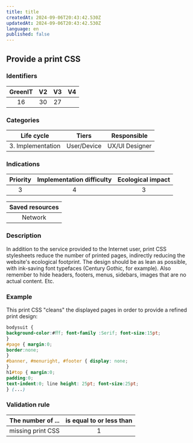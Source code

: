 ```yaml
---
title: title
createdAt: 2024-09-06T20:43:42.530Z
updatedAt: 2024-09-06T20:43:42.530Z
language: en
published: false
---
```

## Provide a print CSS 

### Identifiers

| GreenIT |  V2  |  V3  |  V4  |
|:-------:|:----:|:----:|:----:|
|   16   | 30  | 27  |      |

### Categories

| Life cycle |  Tiers  |  Responsible  |
|:---------:|:----:|:----:|
| 3. Implementation | User/Device | UX/UI Designer |

### Indications

| Priority |      Implementation difficulty       |  Ecological impact    |
|:-------------------:|:-------------------------:|:---------------------:|
| 3 | 4 | 3 |

|Saved resources                                    |
|:----------------------------------------------------------:|
|  Network  |

### Description

In addition to the service provided to the Internet user, print CSS stylesheets reduce the number of printed pages, indirectly reducing the website's ecological footprint. The design should be as lean as possible, with ink-saving font typefaces (Century Gothic, for example). Also remember to hide headers, footers, menus, sidebars, images that are no actual content. Etc.

### Example

This print CSS "cleans" the displayed pages in order to provide a refined print design:
```css
bodysuit {
background-color:#ﬀf; font-family :Serif; font-size:15pt;
}
#page { margin:0;
border:none;
}
#banner, #menuright, #footer { display: none;
}
h1#top { margin:0;
padding:0;
text-indent:0; line height: 25pt; font-size:25pt;
} (...)
```

### Validation rule

| The number of ...     | is equal to or less than   | 
|-------------------|:-------------------------:|
| missing print CSS  |  1 |
